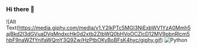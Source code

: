 ### Hi there 👋

<!--
**chok-di/chok-di** is a ✨ _special_ ✨ repository because its `README.md` (this file) appears on your GitHub profile.

Here are some ideas to get you started:

- 🔭 I’m currently working on ...
- 🌱 I’m currently learning ...
- 👯 I’m looking to collaborate on ...
- 🤔 I’m looking for help with ...
- 💬 Ask me about ...
- 📫 How to reach me: ...
- 😄 Pronouns: ...
- ⚡ Fun fact: ...
-->

![Alt Text(https://media.giphy.com/media/v1.Y2lkPTc5MGI3NjExbWV1YzA0Mmh5ajBkd2I3dGVuaDVqMndxcHk0d2xtb2ZtbWQ0bHVoOCZlcD12MV9pbnRlcm5hbF9naWZfYnlfaWQmY3Q9Zw/HzPtbOKyBoBFsK4hyc/giphy.gif) 
![Python](https://img.shields.io/badge/-Python-3776AB?style=flat-square&logo=Python&logoColor=white)


